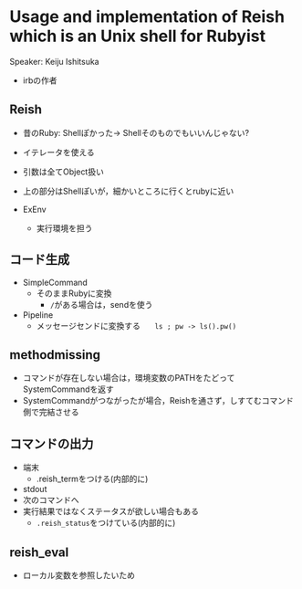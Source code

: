 # Usage and implementation of Reish which is an Unix shell for Rubyist

Speaker: Keiju Ishitsuka
* irbの作者

## Reish

* 昔のRuby: Shellぽかった-> Shellそのものでもいいんじゃない?
* イテレータを使える
* 引数は全てObject扱い
* 上の部分はShellぽいが，細かいところに行くとrubyに近い

* ExEnv
  * 実行環境を担う

## コード生成

* SimpleCommand
  * そのままRubyに変換
    * ``` / ```がある場合は，sendを使う
* Pipeline
  * メッセージセンドに変換する
  　``` ls ; pw -> ls().pw()```

## methodmissing

* コマンドが存在しない場合は，環境変数のPATHをたどってSystemCommandを返す
* SystemCommandがつながったが場合，Reishを通さず，しすてむコマンド側で完結させる

## コマンドの出力

* 端末
  * .reish_termをつける(内部的に)
* stdout
* 次のコマンドへ
* 実行結果ではなくステータスが欲しい場合もある
  * ```.reish_status```をつけている(内部的に)

## reish_eval

* ローカル変数を参照したいため
